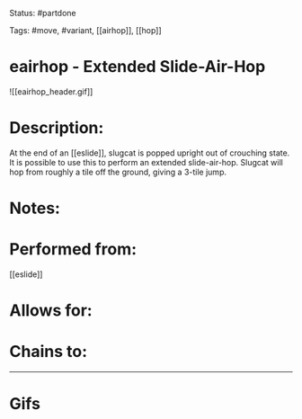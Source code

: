 Status: #partdone 

Tags: #move, #variant, [[airhop]], [[hop]]

# eairhop - Extended Slide-Air-Hop
![[eairhop_header.gif]]
# Description:
At the end of an [[eslide]], slugcat is popped upright out of crouching state. It is possible to use this to perform an extended slide-air-hop. Slugcat will hop from roughly a tile off the ground, giving a 3-tile jump.

# Notes:


# Performed from:
[[eslide]]

# Allows for:


# Chains to:


___
# Gifs
